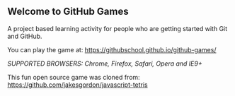## Welcome to GitHub Games

A project based learning activity for people who are getting started with Git and GitHub.

You can play the game at: https://githubschool.github.io/github-games/

_*SUPPORTED BROWSERS*: Chrome, Firefox, Safari, Opera and IE9+_

This fun open source game was cloned from: https://github.com/jakesgordon/javascript-tetris
